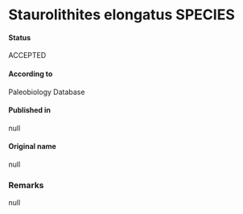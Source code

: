 Staurolithites elongatus SPECIES
=======

#### Status
ACCEPTED

#### According to
Paleobiology Database

#### Published in
null

#### Original name
null

### Remarks
null